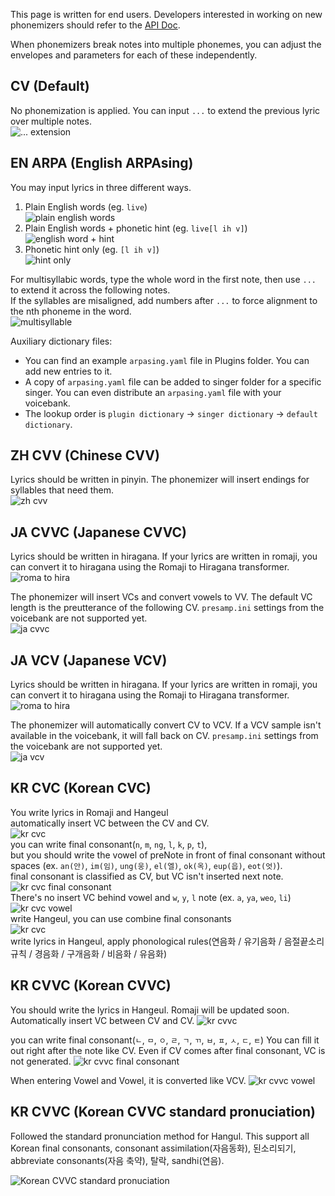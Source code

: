 This page is written for end users. Developers interested in working on new phonemizers should refer to the [API Doc](https://github.com/stakira/OpenUtau/blob/master/OpenUtau.Core/Api/README.md).

When phonemizers break notes into multiple phonemes, you can adjust the envelopes and parameters for each of these independently.

## CV (Default)
No phonemization is applied.
You can input `...` to extend the previous lyric over multiple notes.  
![... extension](https://i.imgur.com/2pR43nx.png)

## EN ARPA (English ARPAsing)
You may input lyrics in three different ways.
1. Plain English words (eg. `live`)  
![plain english words](https://i.imgur.com/PZJe73G.png)
2. Plain English words + phonetic hint (eg. `live[l ih v]`)  
![english word + hint](https://i.imgur.com/YmvhUaL.png)
3. Phonetic hint only (eg. `[l ih v]`)  
![hint only](https://i.imgur.com/6hKOYsn.png)

For multisyllabic words, type the whole word in the first note, then use `...` to extend it across the following notes.  
If the syllables are misaligned, add numbers after `...` to force alignment to the nth phoneme in the word.  
![multisyllable](https://i.imgur.com/VLksjSR.png)

Auxiliary dictionary files:

- You can find an example `arpasing.yaml` file in Plugins folder. You can add new entries to it.
- A copy of `arpasing.yaml` file can be added to singer folder for a specific singer. You can even distribute an `arpasing.yaml` file with your voicebank.
- The lookup order is `plugin dictionary` -> `singer dictionary` -> `default dictionary`.

## ZH CVV (Chinese CVV)
Lyrics should be written in pinyin. The phonemizer will insert endings for syllables that need them.  
![zh cvv](https://i.imgur.com/TJfiNit.png)

## JA CVVC (Japanese CVVC)
Lyrics should be written in hiragana. If your lyrics are written in romaji, you can convert it to hiragana using the Romaji to Hiragana transformer.  
![roma to hira](https://i.imgur.com/XmfItiZ.png)

The phonemizer will insert VCs and convert vowels to VV. The default VC length is the preutterance of the following CV. `presamp.ini` settings from the voicebank are not supported yet.  
![ja cvvc](https://i.imgur.com/GDaGjLu.png)

## JA VCV (Japanese VCV)
Lyrics should be written in hiragana. If your lyrics are written in romaji, you can convert it to hiragana using the Romaji to Hiragana transformer.  
![roma to hira](https://i.imgur.com/XmfItiZ.png)

The phonemizer will automatically convert CV to VCV. If a VCV sample isn't available in the voicebank, it will fall back on CV. `presamp.ini` settings from the voicebank are not supported yet.  
![ja vcv](https://i.imgur.com/QYp3J3J.png)

## KR CVC (Korean CVC)
You write lyrics in Romaji and Hangeul  
automatically insert VC between the CV and CV.  
![kr cvc](https://i.imgur.com/6w87k41.png)  
you can write final consonant(`n`, `m`, `ng`, `l`, `k`, `p`, `t`),  
but you should write the vowel of preNote in front of final consonant without spaces (ex. `an(안)`, `im(임)`, `ung(웅)`, `el(엘)`, `ok(옥)`, `eup(읍)`, `eot(엇)`).  
final consonant is classified as CV, but VC isn't inserted next note.  
![kr cvc final consonant](https://i.imgur.com/yB012mW.png)  
There's no insert VC behind vowel and `w`, `y`, `l` note (ex. `a`, `ya`, `weo`, `li`)  
![kr cvc vowel](https://i.imgur.com/WsTELSm.png)  
write Hangeul, you can use combine final consonants  
![kr cvc](https://i.imgur.com/Ffn0mNK.jpg)  
write lyrics in Hangeul, apply phonological rules(연음화 / 유기음화 / 음절끝소리규칙 / 경음화 / 구개음화 / 비음화 / 유음화)  

## KR CVVC (Korean CVVC)
You should write the lyrics in Hangeul. Romaji will be updated soon.  
Automatically insert VC between CV and CV.
![kr cvvc](https://i.imgur.com/vrftrEJ.png)

you can write final consonant(`ㄴ`, `ㅁ`, `ㅇ`, `ㄹ`, `ㄱ`, `ㄲ`, `ㅂ`, `ㅍ`, `ㅅ`, `ㄷ`, `ㅌ`)
You can fill it out right after the note like CV.
Even if CV comes after final consonant, VC is not generated.
![kr cvvc final consonant](https://i.imgur.com/2RQfG4F.png)

When entering Vowel and Vowel, it is converted like VCV.
![kr cvvc vowel](https://i.imgur.com/ubiRAgb.png)

## KR CVVC (Korean CVVC standard pronuciation)
Followed the standard pronunciation method for Hangul.
This support all Korean final consonants, consonant assimilation(자음동화), 된소리되기, abbreviate consonants(자음 축약), 탈락, sandhi(연음).

![Korean CVVC standard pronuciation](https://i.imgur.com/unXXxVq.png)